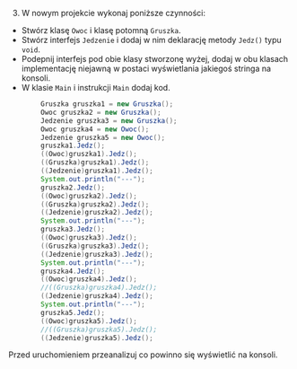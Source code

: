 3. W nowym projekcie wykonaj poniższe czynności:
* Stwórz klasę `Owoc` i klasę potomną `Gruszka`.
* Stwórz interfejs `Jedzenie` i dodaj w nim deklarację metody `Jedz()` typu `void`.
* Podepnij interfejs pod obie klasy stworzonę wyżej, dodaj w obu klasach implementację niejawną w postaci wyświetlania jakiegoś stringa na konsoli.
* W klasie `Main` i instrukcji `Main` dodaj kod.
```java
        Gruszka gruszka1 = new Gruszka();
        Owoc gruszka2 = new Gruszka();
        Jedzenie gruszka3 = new Gruszka();
        Owoc gruszka4 = new Owoc();
        Jedzenie gruszka5 = new Owoc();
        gruszka1.Jedz();
        ((Owoc)gruszka1).Jedz();
        ((Gruszka)gruszka1).Jedz();
        ((Jedzenie)gruszka1).Jedz();
        System.out.println("---");
        gruszka2.Jedz();
        ((Owoc)gruszka2).Jedz();
        ((Gruszka)gruszka2).Jedz();
        ((Jedzenie)gruszka2).Jedz();
        System.out.println("---");
        gruszka3.Jedz();
        ((Owoc)gruszka3).Jedz();
        ((Gruszka)gruszka3).Jedz();
        ((Jedzenie)gruszka3).Jedz();
        System.out.println("---");
        gruszka4.Jedz();
        ((Owoc)gruszka4).Jedz();
        //((Gruszka)gruszka4).Jedz();
        ((Jedzenie)gruszka4).Jedz();
        System.out.println("---");
        gruszka5.Jedz();
        ((Owoc)gruszka5).Jedz();
        //((Gruszka)gruszka5).Jedz();
        ((Jedzenie)gruszka5).Jedz();
```
Przed uruchomieniem przeanalizuj co powinno się wyświetlić na konsoli.
